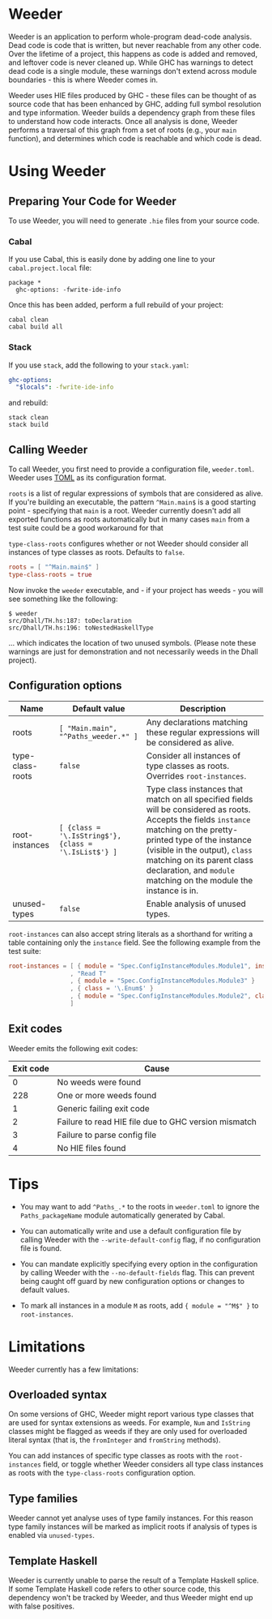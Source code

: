 # Weeder

Weeder is an application to perform whole-program dead-code analysis. Dead code
is code that is written, but never reachable from any other code. Over the
lifetime of a project, this happens as code is added and removed, and leftover
code is never cleaned up. While GHC has warnings to detect dead code is a single
module, these warnings don't extend across module boundaries - this is where
Weeder comes in.

Weeder uses HIE files produced by GHC - these files can be thought of as source
code that has been enhanced by GHC, adding full symbol resolution and type
information. Weeder builds a dependency graph from these files to understand how
code interacts. Once all analysis is done, Weeder performs a traversal of this
graph from a set of roots (e.g., your `main` function), and determines which
code is reachable and which code is dead.

# Using Weeder

## Preparing Your Code for Weeder

To use Weeder, you will need to generate `.hie` files from your source code.

### Cabal

If you use Cabal, this is easily done by adding one line to your
`cabal.project.local` file:

``` cabal
package *
  ghc-options: -fwrite-ide-info
```

Once this has been added, perform a full rebuild of your project:

``` shell
cabal clean
cabal build all
```

### Stack

If you use `stack`, add the following to your `stack.yaml`:

``` yaml
ghc-options:
  "$locals": -fwrite-ide-info
```

and rebuild:

``` shell
stack clean
stack build
```

## Calling Weeder

To call Weeder, you first need to provide a configuration file, `weeder.toml`. Weeder uses
[TOML](https://toml.io/en/) as its configuration format.

`roots` is a list of regular expressions of symbols that are considered as
alive. If you're building an executable, the pattern `^Main.main$` is a
good starting point - specifying that `main` is a root. Weeder currently doesn't
add all exported functions as roots automatically but in many cases `main` from a
test suite could be a good workaround for that

`type-class-roots` configures whether or not Weeder should consider all instances
of type classes as roots. Defaults to `false`.

``` toml
roots = [ "^Main.main$" ]
type-class-roots = true
```

Now invoke the `weeder` executable, and - if your project has weeds - you will
see something like the following:

``` shell
$ weeder
src/Dhall/TH.hs:187: toDeclaration
src/Dhall/TH.hs:196: toNestedHaskellType
```

… which indicates the location of two unused symbols.
(Please note these warnings are just for demonstration and not necessarily weeds
in the Dhall project).

## Configuration options

| Name             | Default value                        | Description |
| ---------------- | ------------------------------------ | --- |
| roots            | `[ "Main.main", "^Paths_weeder.*" ]` | Any declarations matching these regular expressions will be considered as alive. |
| type-class-roots | `false`                              | Consider all instances of type classes as roots. Overrides `root-instances`. |
| root-instances   | `[ {class = '\.IsString$'}, {class = '\.IsList$'} ]` | Type class instances that match on all specified fields will be considered as roots. Accepts the fields `instance` matching on the pretty-printed type of the instance (visible in the output), `class` matching on its parent class declaration, and `module` matching on the module the instance is in. |
| unused-types     | `false`                              | Enable analysis of unused types. |

`root-instances` can also accept string literals as a shorthand for writing a table
containing only the `instance` field. See the following example from the test suite:

``` toml
root-instances = [ { module = "Spec.ConfigInstanceModules.Module1", instance = "Bounded T" }
                 , "Read T" 
                 , { module = "Spec.ConfigInstanceModules.Module3" }
                 , { class = '\.Enum$' }
                 , { module = "Spec.ConfigInstanceModules.Module2", class = '\.Show$' }
                 ]
```

## Exit codes

Weeder emits the following exit codes:

| Exit code | Cause |
| --- | --- |
|  0  | No weeds were found |
| 228 | One or more weeds found |
|  1  | Generic failing exit code |
|  2  | Failure to read HIE file due to GHC version mismatch |
|  3  | Failure to parse config file |
|  4  | No HIE files found |

# Tips

- You may want to add `^Paths_.*` to the roots in `weeder.toml` to ignore the
  `Paths_packageName` module automatically generated by Cabal.

- You can automatically write and use a default configuration file by calling 
  Weeder with the `--write-default-config` flag, if no configuration file is
  found.

- You can mandate explicitly specifying every option in the configuration by 
  calling Weeder with the `--no-default-fields` flag. This can prevent being
  caught off guard by new configuration options or changes to default values.

- To mark all instances in a module `M` as roots, add `{ module = "^M$" }`
  to `root-instances`.

# Limitations

Weeder currently has a few limitations:

## Overloaded syntax

On some versions of GHC, Weeder might report various type classes that are used
for syntax extensions as weeds. For example, `Num` and `IsString` classes might be
flagged as weeds if they are only used for overloaded literal syntax (that is,
the `fromInteger` and `fromString` methods).

You can add instances of specific type classes as roots with the `root-instances` 
field, or toggle whether Weeder considers all type class instances as roots with 
the `type-class-roots` configuration option.

## Type families

Weeder cannot yet analyse uses of type family instances. For this reason type
family instances will be marked as implicit roots if analysis of types is
enabled via `unused-types`.

## Template Haskell

Weeder is currently unable to parse the result of a Template Haskell splice. If
some Template Haskell code refers to other source code, this dependency won't be
tracked by Weeder, and thus Weeder might end up with false positives.
